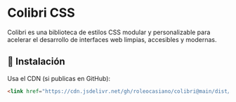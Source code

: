 # Colibri CSS

Colibri es una biblioteca de estilos CSS modular y personalizable para acelerar el desarrollo de interfaces web limpias, accesibles y modernas.

## 🚀 Instalación

Usa el CDN (si publicas en GitHub):
```html
<link href="https://cdn.jsdelivr.net/gh/roleocasiano/colibri@main/dist/colibri.min.css" rel="stylesheet">